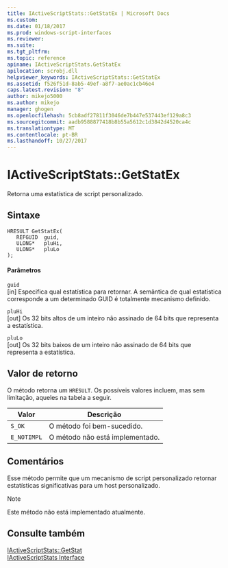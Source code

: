```yaml
---
title: IActiveScriptStats::GetStatEx | Microsoft Docs
ms.custom: 
ms.date: 01/18/2017
ms.prod: windows-script-interfaces
ms.reviewer: 
ms.suite: 
ms.tgt_pltfrm: 
ms.topic: reference
apiname: IActiveScriptStats.GetStatEx
apilocation: scrobj.dll
helpviewer_keywords: IActiveScriptStats::GetStatEx
ms.assetid: f526f51d-8ab5-49ef-a8f7-ae0ac1cb46e4
caps.latest.revision: "8"
author: mikejo5000
ms.author: mikejo
manager: ghogen
ms.openlocfilehash: 5cb8adf27811f3046de7b447e537443ef129a8c3
ms.sourcegitcommit: aadb9588877418b8b55a5612c1d3842d4520ca4c
ms.translationtype: MT
ms.contentlocale: pt-BR
ms.lasthandoff: 10/27/2017
---
```

# <a name="iactivescriptstatsgetstatex"></a>IActiveScriptStats::GetStatEx
Retorna uma estatística de script personalizado.  
  
## <a name="syntax"></a>Sintaxe  
  
```  
HRESULT GetStatEx(  
   REFGUID  guid,  
   ULONG*   pluHi,  
   ULONG*   pluLo  
);  
```  
  
#### <a name="parameters"></a>Parâmetros  
 `guid`  
 [in] Especifica qual estatística para retornar. A semântica de qual estatística corresponde a um determinado GUID é totalmente mecanismo definido.  
  
 `pluHi`  
 [out] Os 32 bits altos de um inteiro não assinado de 64 bits que representa a estatística.  
  
 `pluLo`  
 [out] Os 32 bits baixos de um inteiro não assinado de 64 bits que representa a estatística.  
  
## <a name="return-value"></a>Valor de retorno  
 O método retorna um `HRESULT`. Os possíveis valores incluem, mas sem limitação, aqueles na tabela a seguir.  
  
|Valor|Descrição|  
|-----------|-----------------|  
|`S_OK`|O método foi bem-sucedido.|  
|`E_NOTIMPL`|O método não está implementado.|  
  
## <a name="remarks"></a>Comentários  
 Esse método permite que um mecanismo de script personalizado retornar estatísticas significativas para um host personalizado.  
  
> [!NOTE]
>  Este método não está implementado atualmente.  
  
## <a name="see-also"></a>Consulte também  
 [IActiveScriptStats::GetStat](../../winscript/reference/iactivescriptstats-getstat.md)   
 [IActiveScriptStats Interface](../../winscript/reference/iactivescriptstats-interface.md)
